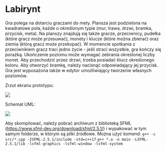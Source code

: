 # Labirynt

Gra polega na dotarciu graczami do mety. Plansza jest podzielona na kwadratowe pola, każde o określonym typie (mur, trawa, drzwi, bramka, przycisk, meta). Na planszy znajdują się także gracze, przeciwnicy, pudełka (które gracz może przesuwać), monety i klucze (które można zbierać) oraz ziemia (którą gracz może przekopać). W momencie spotkania z przeciwnikiem gracz traci jedno życie - jeśli straci wszystkie, gra kończy się porażką. Ukończenie poziomu może wymagać zebrania określonej liczby monet. Aby przechodzić przez drzwi, trzeba posiadać klucz określonego koloru. Aby otworzyć bramkę, należy nacisnąć odpowiadający jej przycisk. Gra jest wyposażona także w edytor umożliwiający tworzenie własnych poziomów.

Zrzut ekranu prototypu:

![](https://i.imgur.com/2YHxI2k.png)


Schemat UML:

![](https://i.imgur.com/Xfxkx5A.png)

Aby skompilować, należy pobrać archiwum z biblioteką SFML (https://www.sfml-dev.org/download/sfml/2.5.1/) i wypakować w tym samym folderze, w którym są pliki źródłowe.
Można użyć komend:
`g++ -c src/*.cpp -ISFML-2.5.1/include -std=c++17`
`g++ *.o -o main -LSFML-2.5.1/lib -lsfml-graphics -lsfml-window -lsfml-system`
